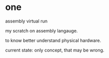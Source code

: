 # one
assembly virtual run

my scratch on assembly langauge.

to know better understand physical hardware.

current state: only concept, that may be wrong.
